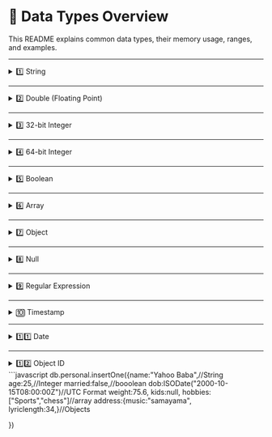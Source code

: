 # 📌 Data Types Overview

This README explains common data types, their memory usage, ranges, and examples.

---

<details>
<summary>1️⃣ String</summary>

**Definition:** Text enclosed in quotes.  

```javascript
name: "Yahoo Baba"
```

</details>

---

<details>
<summary>2️⃣ Double (Floating Point)</summary>

**Definition:** A number with decimal values.  

```javascript
price: 72.50
```

</details>

---

<details>
<summary>3️⃣ 32-bit Integer</summary>

- **Size:** 4 bytes (32 bits)  
- **Range:** `-2,147,483,648` to `2,147,483,647`  

```javascript
age: 25
```

</details>

---

<details>
<summary>4️⃣ 64-bit Integer</summary>

- **Size:** 8 bytes (64 bits)  
- **Range:** `-9,223,372,036,854,775,808` to `9,223,372,036,854,775,807`  

```javascript
bigNumber: 9223372036854775807
```

</details>

---

<details>
<summary>5️⃣ Boolean</summary>

**Definition:** Holds `true` or `false`.  

```javascript
isActive: true
```

</details>

---

<details>
<summary>6️⃣ Array</summary>

**Definition:** Stores multiple values of the same type.  

```javascript
hobbies: ["music", "sports"]
```

</details>

---

<details>
<summary>7️⃣ Object</summary>

**Definition:** Stores different types of data together.  

```javascript
address: {
    street: "123 Main Street",
    city: "New York"
}
```

</details>

---

<details>
<summary>8️⃣ Null</summary>

**Definition:** Represents an intentional empty value.  

```javascript
middleName: null
```

</details>

---

<details>
<summary>9️⃣ Regular Expression</summary>

**Definition:** Specifies pattern-matching conditions.  

```javascript
pattern: /^[A-Za-z0-9]+$/
```

</details>

---

<details>
<summary>🔟 Timestamp</summary>

**Definition:** A numeric value representing date/time (unreadable by humans).  

```javascript
createdAt: 1697591400
```

</details>

---

<details>
<summary>1️⃣1️⃣ Date</summary>

**Definition:** Stores date and time.  

```javascript
// Coordinated Universal Time (UTC)
dob: ISODate("2024-10-18T18:30:00Z")

// Central European Time (+02:00)
dob: ISODate("2024-10-18T18:30:00+02:00")

// Eastern Standard Time (-05:00)
dob: ISODate("2024-10-18T18:30:00-05:00")

// Local Time
dob: ISODate("2024-10-18T18:30")
```

**JavaScript Date Object Examples:**
```javascript
dob = new Date("2024-10-18T18:20:00Z");
dob = new Date(); // Current date and time
```

</details>

---

<details>
<summary>1️⃣2️⃣ Object ID</summary>

**Definition:** Unique identifier generated when creating a document in a database collection.  

```javascript
_id: ObjectId("50f34345fsd08986")
```

</details>
```javascript
db.personal.insertOne({name:"Yahoo Baba",//String
age:25,//Integer
married:false,//booolean
dob:ISODate("2000-10-15T08:00:00Z")//UTC Format
weight:75.6,
kids:null,
hobbies:["Sports","chess"]//array
address:{music:"samayama",
lyriclength:34,}//Objects

})
```

